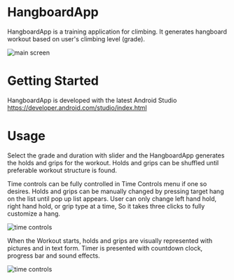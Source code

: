 # HangboardApp
HangboardApp is a training application for climbing. It generates hangboard workout based on user's climbing level (grade).

![main screen](https://drugggi.github.io/Main_screen.jpg)

# Getting Started

HangboardApp is developed with the latest Android Studio https://developer.android.com/studio/index.html

# Usage

Select the grade and duration with slider and the HangboardApp generates the holds and grips for the workout. Holds and grips can be shuffled until preferable workout structure is found.

Time controls can be fully controlled in Time Controls menu if one so desires. Holds and grips can be manually changed by pressing target hang on the list until pop up list appears. User can only change left hand hold, right hand hold, or grip type at a time, So it takes three clicks to fully customize a hang.

![time controls](https://drugggi.github.io/Settings_menu.jpg)

When the Workout starts, holds and grips are visually represented with pictures and in text form. Timer is presented with countdown clock, progress bar and sound effects.

![time controls](https://drugggi.github.io/Workout_screen.jpg)
